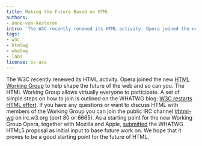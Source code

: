 ```yaml
---
title: Making the Future Based on HTML
authors:
- anne-van-kesteren
intro: 'The W3C recently renewed its HTML activity. Opera joined the new HTML Working Group to help shape the future of the web and so can you. The HTML Working Group allows virtually everyone to participate.'
tags:
- w3c
- htmlwg
- whatwg
- labs
license: os-asa
---
```


The W3C recently renewed its HTML activity. Opera joined the new [HTML Working Group][1] to help shape the future of the web and so can you. The HTML Working Group allows virtually everyone to participate. A set of simple steps on how to join is outlined on the WHATWG blog: [W3C restarts HTML effort][2]. If you have any questions or want to discuss HTML with members of the Working Group you can join the public IRC channel [#html-wg][3] on irc.w3.org (port 80 or 6665). As a starting point for the new Working Group Opera, together with Mozilla and Apple, [submitted][4] the WHATWG HTML5 proposal as initial input to base future work on. We hope that it proves to be a good starting point for the future of HTML.

[1]: http://www.w3.org/html/wg/
[2]: http://blog.whatwg.org/w3c-restarts-html-effort
[3]: irc://irc.w3.org:6665/html-wg
[4]: http://www.w3.org/mid/29BA08F9-96C7-44BC-BE23-9E163E5D8DEA@apple.com
